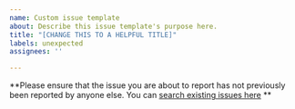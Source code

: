 ```yaml
---
name: Custom issue template
about: Describe this issue template's purpose here.
title: "[CHANGE THIS TO A HELPFUL TITLE]"
labels: unexpected
assignees: ''

---
```


**Please ensure that the issue you are about to report has not previously been reported by anyone else. You can [search existing issues here](https://github.com/ifedapoolarewaju/igdm/issues) **
